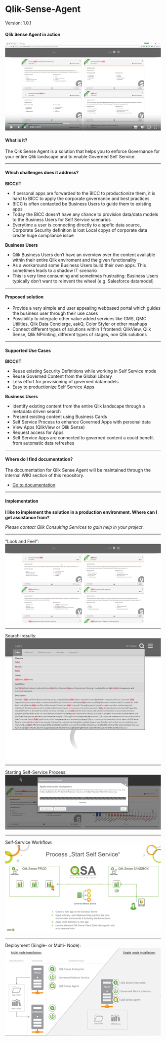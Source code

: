 # Qlik-Sense-Agent
Version: 1.0.1

#### **Qlik Sense Agent in action**

[![QSA](https://raw.githubusercontent.com/QlikPreSalesDACH/Qlik-Sense-Agent/master/docs/img/20.png)](https://youtu.be/7dPuX8myito)

#### **What is it?**
The Qlik Sense Agent is a solution that helps you to enforce Governance for your entire Qlik landscape and to enable Governed Self Service.

----------

#### **Which challenges does it address?**
**BICC/IT**
 - If personal apps are forwarded to the BICC to productionize them, it is hard to BICC to apply the corporate governance and best practices
 - BICC is often contacted be Business Users to guide them to existing apps
 - Today the BICC doesn‘t have any chance to provision data/data models to the Business Users for Self Service scenarios
 - Everytime a user is connecting directly to a spefic data source, Corporate Security definition is lost
Local copys of corporate data create huge compliance issue

**Business Users**
 - Qlik Business Users don‘t have an overview over the content available within their entire Qlik enviroment and the given functionality
 - As a workaround some Business Users build their own apps. This sometimes leads to a shadow IT scenario
 - This is very time consuming and sometimes frustrating: Business Users typically don‘t want to reinvent the wheel (e.g. Salesforce datamodel)
 
----------

#### **Proposed solution**
 - Provide a very simple and user appealing webbased portal which guides the business user through their use cases
 - Possibility to integrate other value added services like GMS, QMC Utilities, Qlik Data Concierge, askQ, Color Styler or other mashups
 - Connect different types of solutions within 1 frontend: QlikView, Qlik Sense, Qlik NPrinting, different types of stages, non Qlik solutions

----------

#### **Supported Use Cases**
**BICC/IT**
 - Reuse existing Security Definitions while working in Self Service mode
 - Reuse Governed Content from the Global Library
 - Less effort for provisioning of governed datamodels
 - Easy to productionize Self Service Apps

**Business Users**
 - Identify existing content from the entire Qlik landscape through a metadata driven search
 - Present existing content using Business Cards
 - Self Service Process to enhance Governed Apps with personal data
 - View Apps (QlikView or Qlik Sense)
 - Request access for Apps
 - Self Service Apps are connected to governed content a could benefit from automatic data refreshes
 
----------

#### **Where do I find documentation?**

The documentation for Qlik Sense Agent will be maintained through the internal WIKI section of this repository.

- [Go to documentation](https://github.com/QlikPreSalesDACH/Qlik-Sense-Agent/wiki)

----------

#### **Implementation**
 **I like to implement the solution in a production environment. Where can I get assistance from?**
 
 *Please contact Qlik Consulting Services to gain help in your project.*
 
----------

"Look and Feel":
![QSA](https://raw.githubusercontent.com/QlikPreSalesDACH/Qlik-Sense-Agent/master/docs/img/1.png)

----------

Search-results:
![QSA](https://raw.githubusercontent.com/QlikPreSalesDACH/Qlik-Sense-Agent/master/docs/img/4.png)

----------

Starting Self-Service Process:
![QSA](https://raw.githubusercontent.com/QlikPreSalesDACH/Qlik-Sense-Agent/master/docs/img/3.png)

----------

Self-Service Workflow:
![QSA](https://raw.githubusercontent.com/QlikPreSalesDACH/Qlik-Sense-Agent/master/docs/img/5.png)

----------
Deployment (Single- or Multi- Node):
![QSA](https://raw.githubusercontent.com/QlikPreSalesDACH/Qlik-Sense-Agent/master/docs/img/2.png)

